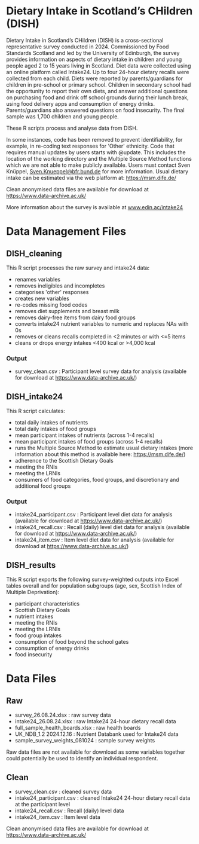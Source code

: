 # Dietary Intake in Scotland’s CHildren (DISH)

Dietary Intake in Scotland’s CHildren (DISH) is a cross-sectional representative survey conducted in 2024. Commissioned by Food Standards Scotland and led by the University of Edinburgh, the survey provides information on aspects of dietary intake in children and young people aged 2 to 15 years living in Scotland. Diet data were collected using an online platform called Intake24. Up to four 24-hour dietary recalls were collected from each child. Diets were reported by parents/guardians for children in pre-school or primary school. Children in secondary school had the opportunity to report their own diets, and answer additional questions on purchasing food and drink off school grounds during their lunch break, using food delivery apps and consumption of energy drinks. Parents/guardians also answered questions on food insecurity. The final sample was 1,700 children and young people.

These R scripts process and analyse data from DISH. 

In some instances, code has been removed to prevent identifiability, for example, in re-coding text responses for 'Other' ethnicity. Code that requires manual updates by users starts with @update. This includes the location of the working directory and the Multiple Source Method functions which we are not able to make publicly available. Users must contact Sven Knüppel, Sven.Knueppel@bfr.bund.de for more information. Usual dietary intake can be estimated via the web platform at: https://msm.dife.de/

Clean anonymised data files are available for download at https://www.data-archive.ac.uk/

More information about the survey is available at www.edin.ac/intake24

# Data Management Files
## DISH_cleaning

This R script processes the raw survey and intake24 data: 
- renames variables 
- removes ineligibles and incompletes
- categorises 'other' responses
- creates new variables
- re-codes missing food codes
- removes diet supplements and breast milk
- removes dairy-free items from dairy food groups
- converts intake24 nutrient variables to numeric and replaces NAs with 0s
- removes or cleans recalls completed in <2 minutes or with <=5 items
- cleans or drops energy intakes <400 kcal or >4,000 kcal

### Output
- survey_clean.csv : Participant level survey data for analysis (available for download at https://www.data-archive.ac.uk/)
  
## DISH_intake24

This R script calculates:
- total daily intakes of nutrients
- total daily intakes of food groups
- mean participant intakes of nutrients (across 1-4 recalls)
- mean participant intakes of food groups (across 1-4 recalls)
- runs the Multiple Source Method to estimate usual dietary intakes (more information about this method is available here: https://msm.dife.de/)
- adherence to the Scottish Dietary Goals
- meeting the RNIs
- meeting the LRNIs
- consumers of food categories, food groups, and discretionary and additional food groups

### Output
- intake24_participant.csv : Participant level diet data for analysis (available for download at https://www.data-archive.ac.uk/)
- intake24_recall.csv : Recall (daily) level diet data for analysis (available for download at https://www.data-archive.ac.uk/)
- intake24_item.csv : Item level diet data for analysis (available for download at https://www.data-archive.ac.uk/)

## DISH_results

This R script exports the following survey-weighted outputs into Excel tables overall and for population subgroups (age, sex, Scottish Index of Multiple Deprivation):
- participant characteristics
- Scottish Dietary Goals
- nutrient intakes
- meeting the RNIs
- meeting the LRNIs
- food group intakes
- consumption of food beyond the school gates
- consumption of energy drinks
- food insecurity


# Data Files
## Raw

- survey_26.08.24.xlsx : raw survey data
- intake24_26.08.24.xlsx : raw Intake24 24-hour dietary recall data
- full_sample_health_boards.xlsx : raw health boards
- UK_NDB_1.2 2024.12.16 : Nutrient Databank used for Intake24 data
- sample_survey_weights_081024 : sample survey weights

Raw data files are not available for download as some variables together could potentially be used to identify an individual respondent. 

## Clean

- survey_clean.csv : cleaned survey data
- intake24_participant.csv : cleaned Intake24 24-hour dietary recall data at the participant level
- intake24_recall.csv : Recall (daily) level data
- intake24_item.csv : Item level data

Clean anonymised data files are available for download at https://www.data-archive.ac.uk/
